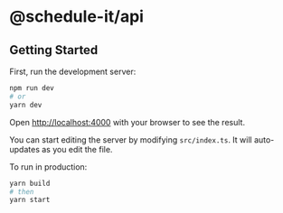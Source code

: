 # @schedule-it/api

## Getting Started

First, run the development server:

```bash
npm run dev
# or
yarn dev
```

Open [http://localhost:4000](http://localhost:4000) with your browser to see the result.

You can start editing the server by modifying `src/index.ts`. It will auto-updates as you edit the file.

To run in production:

```bash
yarn build
# then
yarn start
```
